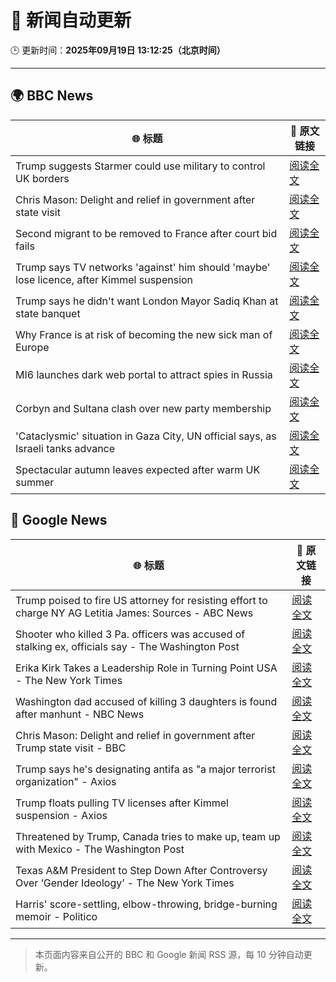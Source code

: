 # 🧠 新闻自动更新

🕒 更新时间：**2025年09月19日 13:12:25（北京时间）**

---

## 🌍 BBC News

| 🌐 标题 | 🔗 原文链接 |
|--------|-------------|
| Trump suggests Starmer could use military to control UK borders | [阅读全文](https://www.bbc.com/news/articles/cpd91wjypj9o?at_medium=RSS&at_campaign=rss) |
| Chris Mason: Delight and relief in government after state visit | [阅读全文](https://www.bbc.com/news/articles/cvgn3445655o?at_medium=RSS&at_campaign=rss) |
| Second migrant to be removed to France after court bid fails | [阅读全文](https://www.bbc.com/news/articles/cx273vnkjpmo?at_medium=RSS&at_campaign=rss) |
| Trump says TV networks 'against' him should 'maybe' lose licence, after Kimmel suspension | [阅读全文](https://www.bbc.com/news/articles/cr4qe0rz2zvo?at_medium=RSS&at_campaign=rss) |
| Trump says he didn't want London Mayor Sadiq Khan at state banquet | [阅读全文](https://www.bbc.com/news/articles/cwyl01x9pllo?at_medium=RSS&at_campaign=rss) |
| Why France is at risk of becoming the new sick man of Europe | [阅读全文](https://www.bbc.com/news/articles/cvg9n6vr2eyo?at_medium=RSS&at_campaign=rss) |
| MI6 launches dark web portal to attract spies in Russia | [阅读全文](https://www.bbc.com/news/articles/c0r0vk1j4j8o?at_medium=RSS&at_campaign=rss) |
| Corbyn and Sultana clash over new party membership | [阅读全文](https://www.bbc.com/news/articles/cgkn3v1e7g3o?at_medium=RSS&at_campaign=rss) |
| 'Cataclysmic' situation in Gaza City, UN official says, as Israeli tanks advance | [阅读全文](https://www.bbc.com/news/articles/c5y8l46m5evo?at_medium=RSS&at_campaign=rss) |
| Spectacular autumn leaves expected after warm UK summer | [阅读全文](https://www.bbc.com/weather/articles/c5yvd830p37o?at_medium=RSS&at_campaign=rss) |

## 📰 Google News

| 🌐 标题 | 🔗 原文链接 |
|--------|-------------|
| Trump poised to fire US attorney for resisting effort to charge NY AG Letitia James: Sources - ABC News | [阅读全文](https://news.google.com/rss/articles/CBMinwFBVV95cUxNYjFUR0ZpakhnRHFmcF9RX0p6YWFGQlQtMWR0UXpUeVNXUE02SUtrVXZFbVBiaTJET092Rnp3Z3JsM2kyQ2M2REN3bHdDVnN5Nkl3Tm4xNXZpU1BFRkE5VVRQUC14U3l5OEU5WGstSHNrS2YxdGdDN29SaEtJaXZ2d3B3M2ZkLTBDRWJvZTZ6dndxT2xLR2dlOE9MVm5yUjDSAaQBQVVfeXFMUG9NdzFNdlhNQTg1VVk2b2JOSmxyOXIwdjJVRVo5dHVvTDk1V3N5dGhONGxIdElJSWhBQm9XM1R1bUVCNm9VMnZpbWttc0tNaV9DLXcwekJMMVNjZFhRSlZKdUVKaGpfLWJNLWowOGhOYVpoTmlOeFJtWnNqTkU4Wldhc1JXVnNHOVpudWxLWThCY29Ra2pFa2tzZmhaU3c2Y3BFRks?oc=5) |
| Shooter who killed 3 Pa. officers was accused of stalking ex, officials say - The Washington Post | [阅读全文](https://news.google.com/rss/articles/CBMikwFBVV95cUxPN3NpNzJrTFFlMkhWYkhnZWlrVnVUai1IU0JIcDVGQXZ4a3ZnUTZZbHpJUlVqRWxBNVBkTjNGVE9jNW5qWmVCdUJiODFnci1sWUItWjh3c3dfeDJfTVE2bi1TQjZ0dW45Vkt1MldSS1pwTTFVRTdTZXRwaFdtbmFiaEJwM1VLMDBQV3RsVTQ0RmtWcTg?oc=5) |
| Erika Kirk Takes a Leadership Role in Turning Point USA - The New York Times | [阅读全文](https://news.google.com/rss/articles/CBMif0FVX3lxTE80VzJ0SGFEZzg2dndDU3dnaV9sTEppSDY2NHdHZVNjQ0JYbTFpTUt3UERQLWtac0RBYy1OWl9vaWFWZk55amZYSk9JcmV0TjJOMi1LSlRCQ0c3a0dXTGR6Z05TOUlLLXRHdVgwb2MxTUljQ1dnUC1nSVZPbDJteTQ?oc=5) |
| Washington dad accused of killing 3 daughters is found after manhunt - NBC News | [阅读全文](https://news.google.com/rss/articles/CBMitAFBVV95cUxQSUZqVC1vR2tPX01PRmM1NHE5bkJZX3k1YUNtcUFqTlVqRzZSQjlaVUNQVjVObjJnc1YxdkhGeXF5MnFoQ2VPR3FuTDZwWnhtNDk3elBkN0VkNmFoNmhsNmxDNU0zeHpocHhLR0pCN0lFd21SWHEzSVA5Q1Q0R09MbU9ueG9BT1V1VEZRTzFqcHVYeERBU1NiOW42WDZCZ0diVWRpOGZ3N2FwempaQ1l1ZHpEcmbSAVZBVV95cUxOWllsQWJWbmF5T25EZm5uUUVMaUVzZ21WdUo2MEtLOTdFbF9tNzFic050MEpmMU9rajIwcjdVVl9wNjRCQVE4UnNTMXJkRksxQkVPWk9odw?oc=5) |
| Chris Mason: Delight and relief in government after Trump state visit - BBC | [阅读全文](https://news.google.com/rss/articles/CBMiWkFVX3lxTE1sd05lYldpSjZyczVwbzJzSGFkNEtQYnphaF9JT0tJWFk2TWVKbUE4UHR5bHF5VUtWdXhLMW1EdDlsaEtlZ25fZG9qQ0E2dDlVVFRaUXZpT19mQdIBX0FVX3lxTFBYX09SNmoxVVp3ejBwSEFwRmhyQjIwcmJKU1Vzbzctc1FUTVBHNUU4Q29Oa1lQX0s3b19nd0M0QWFZLWIxZG9NeHNTcmN5UkYtbWhFbEVYUElmOHhvalYw?oc=5) |
| Trump says he's designating antifa as "a major terrorist organization" - Axios | [阅读全文](https://news.google.com/rss/articles/CBMidkFVX3lxTE1XZXhqRmtraGVfVlVPVFJ1bVFmRmQwV2dCVzhhUm9Fb2ktVWJTWEFsYnMxSno2Nmpqdjc0eXhQUzBjamM1VUt3VlN6MWFXM3JGR2xJNUhRNkc5SVVUYkZ1R1lpeUxZeTRQVDNRZjdrNlk2SkpNSmc?oc=5) |
| Trump floats pulling TV licenses after Kimmel suspension - Axios | [阅读全文](https://news.google.com/rss/articles/CBMib0FVX3lxTFBKaDZQNGticDMxY3RDbnhMZUxfMjFxRnRZdkJEeU15VkJ2dU1Vb3pwSWozaGh4LU1Wcm05cHdPUjNZR1V2b3g4ZHh4X1lVSmVnVVcwSi1fbFB1dnMzZUM1SWNJYkNCVnFza1hwaUlwYw?oc=5) |
| Threatened by Trump, Canada tries to make up, team up with Mexico - The Washington Post | [阅读全文](https://news.google.com/rss/articles/CBMilgFBVV95cUxQMGZkLXI5bUtIZ3RNWDNnV1RjMUlwSGhKaGRvd3RqWVg5NnlvRnc4Nm5nWGpXRG1aZk5aSEc5VmdBOEhxZkdwMkhOSU12Tnk2NmFSdFhmNEFtUnZPbUFzUUxOQU5YWGx1dmJBVXVfemxyOElQbEpNQ1RXNXNRbDFXQjd6eEV5SmFET1ZTVTI4X0FsaTN0YVE?oc=5) |
| Texas A&M President to Step Down After Controversy Over ‘Gender Ideology’ - The New York Times | [阅读全文](https://news.google.com/rss/articles/CBMikwFBVV95cUxNYVpHVUZ5dUFZOVN0NFM5Q08wRy1aOFA5Mi05YU9NOFBaMnhNdEhWblpQaElIaFVaLWY4NEZmeGJ2X0g1bWtZa0JSRkxIanhWRkl5R3lHdl9jcWhYVV96bHlUUzRaaWxRUWFCd1B2MEd5MGRWVkZXRzFlV0ktRWlhV2xDSl9TU3VaOVRXUzVCU1NDTDA?oc=5) |
| Harris' score-settling, elbow-throwing, bridge-burning memoir - Politico | [阅读全文](https://news.google.com/rss/articles/CBMikgFBVV95cUxQMUt4Z3NWb3o2RzJwMjEyeFVlTlF2dWNzbWV4LVRXamZnTGlFekwwd1I3M0xXMmNxalE2VnBtZUFGbDN5bFNRQm1PbUZkbDNSLUhqTm45RVhfQnZTS0UwOG1FcEFmMXk3TXc5YXBnbnV6dzNSMUIwS1F4UVdIeXh0dlN6TmMza0JuazJsemhpUHIwQQ?oc=5) |

---
> 本页面内容来自公开的 BBC 和 Google 新闻 RSS 源，每 10 分钟自动更新。